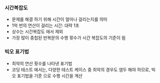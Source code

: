 ### 시간복잡도
- 문제를 해결 하기 위해 시간이 얼마나 걸리는지를 의미
- 1억 번의 연산이 걸리는 시간: 대략 1초
- 상수는 시간복잡도 에서 제외
- 가장 많이 중첩된 반복문의 수행 횟수가 시간 복잡도의 기준이 됨

### 빅오 표기법
- 최악의 연산 횟수를 나타낸 표기법
- 코딩 테스트 에서는, 다양한 테스트 케이스 중 최악의 경우도 염두 해야 하므로, 빅 오 표기법을 기준 으로 수행 시간을 계산